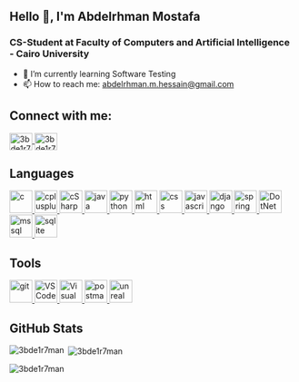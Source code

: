 ## Hello 👋, I'm Abdelrhman Mostafa
### CS-Student at Faculty of Computers and Artificial Intelligence - Cairo University
- 🌱 I’m currently learning Software Testing
- 📫 How to reach me: abdelrhman.m.hessain@gmail.com

## Connect with me:

<a href="https://twitter.com/3bde1r7man" target="blank">
    <img align="center" src="https://raw.githubusercontent.com/rahuldkjain/github-profile-readme-generator/master/src/images/icons/Social/twitter.svg" alt="3bde1r7man" height="30" width="40" />
</a>
<a href="https://linkedin.com/in/3bde1r7man" target="blank">
    <img align="center" src="https://raw.githubusercontent.com/rahuldkjain/github-profile-readme-generator/master/src/images/icons/Social/linked-in-alt.svg" alt="3bde1r7man" height="30" width="40" />
</a>


## Languages
<p align="left">
    <!-- C -->
    <a href="https://www.cprogramming.com/" target="_blank" rel="noreferrer">
        <img src="https://skillicons.dev/icons?i=c" alt="c" width="40" height="40"/> 
    </a>
    <!-- C++ -->
    <a href="https://www.w3schools.com/cpp/" target="_blank" rel="noreferrer"> 
        <img src="https://skillicons.dev/icons?i=cpp" alt="cplusplus" width="40" height="40"/> 
    </a>
    <!-- C# -->
    <a href="https://www.w3schools.com/cs/" target="_blank" rel="noreferrer"> 
        <img src="https://skillicons.dev/icons?i=cs" alt="cSharp" width="40" height="40"/> 
    </a>
    <!-- java -->
    <a href="https://www.java.com" target="_blank" rel="noreferrer">
        <img src="https://skillicons.dev/icons?i=java" alt="java" width="40" height="40"/> 
    </a>
    <!-- python -->
    <a href="https://www.python.org" target="_blank" rel="noreferrer"> 
        <img src="https://skillicons.dev/icons?i=python" alt="python" width="40" height="40"/>
    </a>
    <!-- html -->
    <a href="https://www.w3.org/html/" target="_blank" rel="noreferrer"> 
        <img src="https://skillicons.dev/icons?i=html" alt="html" width="40" height="40"/> 
    </a>
    <!-- css -->
    <a href="https://www.w3schools.com/css/" target="_blank" rel="noreferrer"> 
        <img src="https://skillicons.dev/icons?i=css" alt="css" width="40" height="40"/> 
    </a>
    <!-- javascript -->
    <a href="https://developer.mozilla.org/en-US/docs/Web/JavaScript" target="_blank" rel="noreferrer"> 
        <img src="https://skillicons.dev/icons?i=javascript" alt="javascript" width="40" height="40"/>
    </a>
    <!-- django -->
    <a href="https://www.djangoproject.com/" target="_blank" rel="noreferrer"> 
        <img src="https://skillicons.dev/icons?i=django" alt="django" width="40" height="40"/> 
    </a>
    <!-- spring boot -->
    <a href="https://spring.io/" target="_blank" rel="noreferrer"> 
        <img src="https://skillicons.dev/icons?i=spring" alt="spring" width="40" height="40"/> 
    </a>
    <!-- DotNet Core -->
    <a href="https://dotnet.microsoft.com/en-us/" target="_blank" rel="noreferrer"> 
        <img src="https://skillicons.dev/icons?i=dotnet" alt="DotNet" width="40" height="40"/> 
    </a>
    <!-- sql server -->
    <a href="https://www.microsoft.com/en-us/sql-server" target="_blank" rel="noreferrer"> 
        <img src="https://www.svgrepo.com/show/303229/microsoft-sql-server-logo.svg" alt="mssql" width="40" height="40"> 
    </a>
    <!-- sqlite -->
    <a href="https://www.sqlite.org/" target="_blank" rel="noreferrer"> 
        <img src="https://www.vectorlogo.zone/logos/sqlite/sqlite-icon.svg" alt="sqlite" width="40" height="40"/> 
    </a>
</p>

## Tools
<!-- git -->
<a href="https://git-scm.com/" target="_blank" rel="noreferrer"> 
    <img src="https://skillicons.dev/icons?i=git" alt="git" width="40" height="40"/> 
</a>
<!-- vs code -->
<a href="https://code.visualstudio.com/" target="_blank" rel="noreferrer"> 
    <img src="https://skillicons.dev/icons?i=vscode" alt="VS Code" width="40" height="40"/> 
</a>
<!-- mvs -->
<a href="https://visualstudio.microsoft.com/" target="_blank" rel="noreferrer"> 
    <img src="https://skillicons.dev/icons?i=visualstudio" alt="Visual Studio" width="40" height="40"/> 
</a> 
<!-- postman -->
<a href="https://postman.com" target="_blank" rel="noreferrer"> 
    <img src="https://skillicons.dev/icons?i=postman" alt="postman" width="40" height="40"/>
</a>
<!-- unreal -->
<a href="https://unrealengine.com/" target="_blank" rel="noreferrer"> 
        <img src="https://skillicons.dev/icons?i=unreal" alt="unreal" width="40" height="40"/> 
    </a>

## GitHub Stats

<p>
    <img align="left" src="https://github-readme-stats.vercel.app/api/top-langs?username=3bde1r7man&show_icons=true&locale=en&layout=compact&theme=dracula" alt="3bde1r7man"/>
</p>
<p>
    &nbsp;<img align="center" src="https://github-readme-stats.vercel.app/api?username=3bde1r7man&show_icons=true&locale=en&theme=dracula" alt="3bde1r7man" />
</p>
<p>
    <img align="center" src="https://github-readme-streak-stats.herokuapp.com/?user=3bde1r7man&theme=dracula" alt="3bde1r7man" />
</p>
